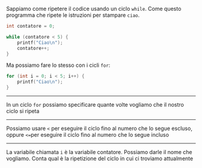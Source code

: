 Sappiamo come ripetere il codice usando un ciclo `while`.
Come questo programma che ripete le istruzioni per stampare `ciao`.
```c
int contatore = 0;

while (contatore < 5) {
    printf("Ciao\n");
    contatore++;
}
```
Ma possiamo fare lo stesso con i cicli `for`:
```c
for (int i = 0; i < 5; i++) {
    printf("Ciao\n");
}
```

---

In un ciclo `for` possiamo specificare quante volte vogliamo che il nostro ciclo si ripeta

---

Possiamo usare `<` per eseguire il ciclo fino al numero che lo segue escluso, oppure `<=`per eseguire il ciclo fino al numero che lo segue incluso

---

La variabile chiamata `i` è la variabile contatore.
Possiamo darle il nome che vogliamo.
Conta qual è la ripetizione del ciclo in cui ci troviamo attualmente
